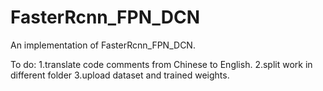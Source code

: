 # FasterRcnn_FPN_DCN
An implementation of FasterRcnn_FPN_DCN.

To do: 
1.translate code comments from Chinese to English.
2.split work in different folder
3.upload dataset and trained weights.
